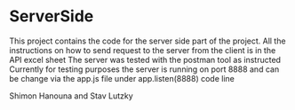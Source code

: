 # ServerSide
This project contains the code for the server side part of the project.
All the instructions on how to send request to the server from the client is in the API excel sheet
The server was tested with the postman tool as instructed
Currently for testing purposes the server is running on port 8888 and can be change via the app.js file under app.listen(8888) code line

Shimon Hanouna and Stav Lutzky
